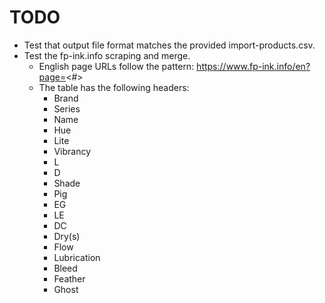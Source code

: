 # TODO
* Test that output file format matches the provided import-products.csv.
* Test the fp-ink.info scraping and merge.
    * English page URLs follow the pattern: https://www.fp-ink.info/en?page=<#>
    * The table has the following headers:
        * Brand
        * Series
        * Name
        * Hue
        * Lite
        * Vibrancy
        * L
        * D
        * Shade
        * Pig
        * EG
        * LE
        * DC
        * Dry(s)
        * Flow
        * Lubrication
        * Bleed
        * Feather
        * Ghost

